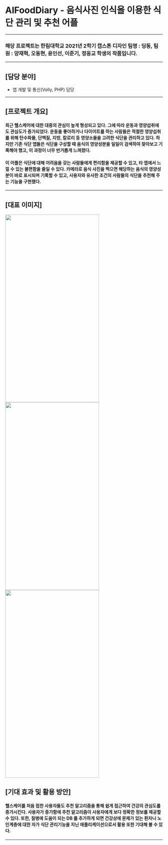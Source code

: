# AIFoodDiary - 음식사진 인식을 이용한 식단 관리 및 추천 어플
-----
### 해당 프로젝트는 한림대학교 2021년 2학기 캡스톤 디자인 팀명 : 딩동, 팀원 : 양재혁, 오동현, 윤인선, 이준기, 정웅교 학생의 작품입니다.
-----
## [담당 분야]
+ 앱 개발 및 통신(Volly, PHP) 담당
-----
## [프로젝트 개요]
#### 최근 헬스케어에 대한 대중의 관심이 높게 형성되고 있다. 그에 따라 운동과 영양섭취에도 관심도가 증가되었다. 운동을 좋아하거나 다이어트를 하는 사람들은 적절한 영양섭취를 위해 탄수화물, 단백질, 지방, 칼로리 등 영양소들을 고려한 식단을 관리하고 있다. 하지만 기존 식단 앱들은 식단을 구성할 때 음식의 영양성분을 일일이 검색하여 찾아보고 기록해야 했고, 이 과정이 너무 번거롭게 느껴졌다.
#### 이 어플은 식단에 대해 어려움을 갖는 사람들에게 편리함을 제공할 수 있고, 타 앱에서 느낄 수 있는 불편함을 줄일 수 있다. 카메라로 음식 사진을 찍으면 해당하는 음식의 영양성분이 바로 표시되며 기록할 수 있고, 사용자와 유사한 조건의 사람들의 식단을 추천해 주는 기능을 구현했다. 

-----
## [대표 이미지]
<img src="https://user-images.githubusercontent.com/84364741/145677268-07025b90-30e4-4ca0-92cc-cba7f7faeb07.jpg" width="300" height="600"/>    <img src="https://user-images.githubusercontent.com/84364741/145677295-aa7ecdce-5c6a-46bb-81e6-bdbf678ba0d8.jpg" width="300" height="600"/>    <img src="https://user-images.githubusercontent.com/84364741/145677357-3ad79020-c115-4e5f-89b7-5a5767856121.jpg" width="300" height="600"/>



## [기대 효과 및 활용 방안]
#### 헬스케어를 처음 접한 사용자들도 추천 알고리즘을 통해 쉽게 접근하여 건강의 관심도를 증가시킨다. 사용자가 증가함에 추천 알고리즘이 사용자에게 보다 정확한 정보를 제공할 수 있다. 또한, 질병에 도움이 되는 DB 를 추가하게 되면 건강상에 문제가 있는 환자나 노인계층에 대한 자가 식단 관리기능을 지닌 애플리케이션으로서 활용 또한 기대해 볼 수 있다. 
-----
